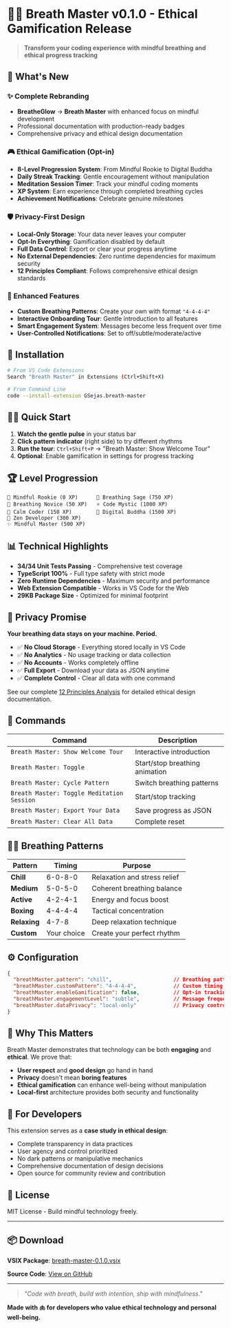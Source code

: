 # 🧘‍♀️ Breath Master v0.1.0 - Ethical Gamification Release

> **Transform your coding experience with mindful breathing and ethical progress tracking**

## 🎯 What's New

### ✨ Complete Rebranding
- **BreatheGlow** → **Breath Master** with enhanced focus on mindful development
- Professional documentation with production-ready badges
- Comprehensive privacy and ethical design documentation

### 🎮 Ethical Gamification (Opt-in)
- **8-Level Progression System**: From Mindful Rookie to Digital Buddha
- **Daily Streak Tracking**: Gentle encouragement without manipulation
- **Meditation Session Timer**: Track your mindful coding moments
- **XP System**: Earn experience through completed breathing cycles
- **Achievement Notifications**: Celebrate genuine milestones

### 🛡️ Privacy-First Design
- **Local-Only Storage**: Your data never leaves your computer
- **Opt-In Everything**: Gamification disabled by default
- **Full Data Control**: Export or clear your progress anytime
- **No External Dependencies**: Zero runtime dependencies for maximum security
- **12 Principles Compliant**: Follows comprehensive ethical design standards

### 🔧 Enhanced Features
- **Custom Breathing Patterns**: Create your own with format `"4-4-4-4"`
- **Interactive Onboarding Tour**: Gentle introduction to all features
- **Smart Engagement System**: Messages become less frequent over time
- **User-Controlled Notifications**: Set to off/subtle/moderate/active

## 🚀 Installation

```bash
# From VS Code Extensions
Search "Breath Master" in Extensions (Ctrl+Shift+X)

# From Command Line  
code --install-extension GSejas.breath-master
```

## 🧘‍♂️ Quick Start

1. **Watch the gentle pulse** in your status bar
2. **Click pattern indicator** (right side) to try different rhythms
3. **Run the tour**: `Ctrl+Shift+P` → "Breath Master: Show Welcome Tour"
4. **Optional**: Enable gamification in settings for progress tracking

## 🏆 Level Progression

```
🌱 Mindful Rookie (0 XP)      🧘 Breathing Sage (750 XP)
🌿 Breathing Novice (50 XP)   ⭐ Code Mystic (1000 XP)  
🍃 Calm Coder (150 XP)        🌌 Digital Buddha (1500 XP)
🌳 Zen Developer (300 XP)
✨ Mindful Master (500 XP)
```

## 📊 Technical Highlights

- **34/34 Unit Tests Passing** - Comprehensive test coverage
- **TypeScript 100%** - Full type safety with strict mode
- **Zero Runtime Dependencies** - Maximum security and performance
- **Web Extension Compatible** - Works in VS Code for the Web
- **29KB Package Size** - Optimized for minimal footprint

## 🔐 Privacy Promise

**Your breathing data stays on your machine. Period.**

- ✅ **No Cloud Storage** - Everything stored locally in VS Code
- ✅ **No Analytics** - No usage tracking or data collection
- ✅ **No Accounts** - Works completely offline
- ✅ **Full Export** - Download your data as JSON anytime
- ✅ **Complete Control** - Clear all data with one command

See our complete [12 Principles Analysis](https://github.com/GSejas/BreatheGlow/blob/main/12-PRINCIPLES-ANALYSIS.md) for detailed ethical design documentation.

## 🎯 Commands

| Command | Description |
|---------|-------------|
| `Breath Master: Show Welcome Tour` | Interactive introduction |
| `Breath Master: Toggle` | Start/stop breathing animation |
| `Breath Master: Cycle Pattern` | Switch breathing patterns |
| `Breath Master: Toggle Meditation Session` | Start/stop tracking |
| `Breath Master: Export Your Data` | Save progress as JSON |
| `Breath Master: Clear All Data` | Complete reset |

## 🧘‍♂️ Breathing Patterns

| Pattern | Timing | Purpose |
|---------|--------|---------|
| **Chill** | 6-0-8-0 | Relaxation and stress relief |
| **Medium** | 5-0-5-0 | Coherent breathing balance |
| **Active** | 4-2-4-1 | Energy and focus boost |
| **Boxing** | 4-4-4-4 | Tactical concentration |
| **Relaxing** | 4-7-8 | Deep relaxation technique |
| **Custom** | Your choice | Create your perfect rhythm |

## ⚙️ Configuration

```json
{
  "breathMaster.pattern": "chill",                    // Breathing pattern
  "breathMaster.customPattern": "4-4-4-4",            // Custom timing (seconds)  
  "breathMaster.enableGamification": false,           // Opt-in tracking
  "breathMaster.engagementLevel": "subtle",           // Message frequency
  "breathMaster.dataPrivacy": "local-only"            // Privacy control
}
```

## 🌟 Why This Matters

Breath Master demonstrates that technology can be both **engaging** and **ethical**. We prove that:

- **User respect** and **good design** go hand in hand
- **Privacy** doesn't mean **boring features**
- **Ethical gamification** can enhance well-being without manipulation
- **Local-first** architecture provides both security and functionality

## 🤝 For Developers

This extension serves as a **case study in ethical design**:

- Complete transparency in data practices
- User agency and control prioritized
- No dark patterns or manipulative mechanics
- Comprehensive documentation of design decisions
- Open source for community review and contribution

## 📄 License

MIT License - Build mindful technology freely.

---

## 📦 Download

**VSIX Package**: [breath-master-0.1.0.vsix](https://github.com/GSejas/BreatheGlow/releases/download/v0.1.0/breath-master-0.1.0.vsix)

**Source Code**: [View on GitHub](https://github.com/GSejas/BreatheGlow/tree/v0.1.0)

---

> *"Code with breath, build with intention, ship with mindfulness."*

**Made with 🫁 for developers who value ethical technology and personal well-being.**
